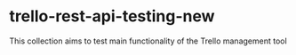 # trello-rest-api-testing-new
This collection aims to test main functionality of the Trello management tool 
